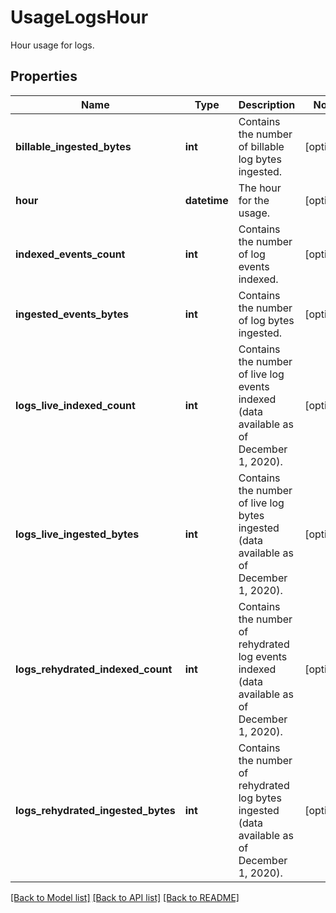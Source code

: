 # UsageLogsHour

Hour usage for logs.
## Properties
Name | Type | Description | Notes
------------ | ------------- | ------------- | -------------
**billable_ingested_bytes** | **int** | Contains the number of billable log bytes ingested. | [optional] 
**hour** | **datetime** | The hour for the usage. | [optional] 
**indexed_events_count** | **int** | Contains the number of log events indexed. | [optional] 
**ingested_events_bytes** | **int** | Contains the number of log bytes ingested. | [optional] 
**logs_live_indexed_count** | **int** | Contains the number of live log events indexed (data available as of December 1, 2020). | [optional] 
**logs_live_ingested_bytes** | **int** | Contains the number of live log bytes ingested (data available as of December 1, 2020). | [optional] 
**logs_rehydrated_indexed_count** | **int** | Contains the number of rehydrated log events indexed (data available as of December 1, 2020). | [optional] 
**logs_rehydrated_ingested_bytes** | **int** | Contains the number of rehydrated log bytes ingested (data available as of December 1, 2020). | [optional] 

[[Back to Model list]](README.md#documentation-for-models) [[Back to API list]](README.md#documentation-for-api-endpoints) [[Back to README]](README.md)


